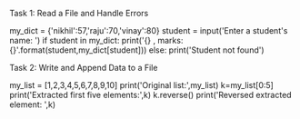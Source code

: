 Task 1: Read a File and Handle Errors 

my_dict = {'nikhil':57,'raju':70,'vinay':80}
student = input('Enter a student\'s name: ')
if student in my_dict:
    print('{} , marks: {}'.format(student,my_dict[student]))
else:
    print('Student not found')


Task 2: Write and Append Data to a File

my_list = [1,2,3,4,5,6,7,8,9,10]
print('Original list:',my_list)
k=my_list[0:5]
print('Extracted first five elements:',k)
k.reverse()
print('Reversed extracted element: ',k)

